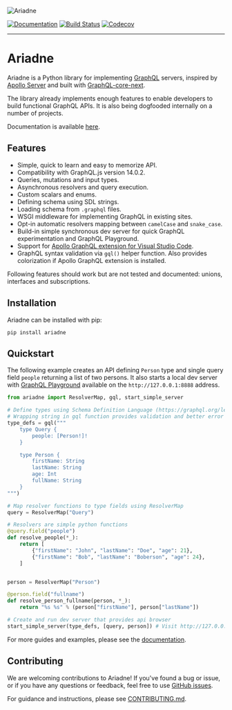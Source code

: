 ![Ariadne](https://ariadne.readthedocs.io/en/master/_images/logo.png)

[![Documentation](https://readthedocs.org/projects/ariadne/badge/?version=master)](https://ariadne.readthedocs.io/)
[![Build Status](https://travis-ci.org/mirumee/ariadne.svg?branch=master)](https://travis-ci.org/mirumee/ariadne)
[![Codecov](https://codecov.io/gh/mirumee/ariadne/branch/master/graph/badge.svg)](https://codecov.io/gh/mirumee/ariadne)

- - - - -

# Ariadne

Ariadne is a Python library for implementing [GraphQL](http://graphql.github.io/) servers, inspired by [Apollo Server](https://www.apollographql.com/docs/apollo-server/) and built with [GraphQL-core-next](https://github.com/graphql-python/graphql-core-next).

The library already implements enough features to enable developers to build functional GraphQL APIs. It is also being dogfooded internally on a number of projects.

Documentation is available [here](https://ariadne.readthedocs.io/).


## Features

- Simple, quick to learn and easy to memorize API.
- Compatibility with GraphQL.js version 14.0.2.
- Queries, mutations and input types.
- Asynchronous resolvers and query execution.
- Custom scalars and enums.
- Defining schema using SDL strings.
- Loading schema from `.graphql` files.
- WSGI middleware for implementing GraphQL in existing sites.
- Opt-in automatic resolvers mapping between `camelCase` and `snake_case`.
- Build-in simple synchronous dev server for quick GraphQL experimentation and GraphQL Playground.
- Support for [Apollo GraphQL extension for Visual Studio Code](https://marketplace.visualstudio.com/items?itemName=apollographql.vscode-apollo).
- GraphQL syntax validation via `gql()` helper function. Also provides colorization if Apollo GraphQL extension is installed.

Following features should work but are not tested and documented: unions, interfaces and subscriptions.


## Installation

Ariadne can be installed with pip:

    pip install ariadne


## Quickstart 

The following example creates an API defining `Person` type and single query field `people` returning a list of two persons. It also starts a local dev server with [GraphQL Playground](https://github.com/prisma/graphql-playground) available on the `http://127.0.0.1:8888` address.

```python
from ariadne import ResolverMap, gql, start_simple_server

# Define types using Schema Definition Language (https://graphql.org/learn/schema/)
# Wrapping string in gql function provides validation and better error traceback
type_defs = gql("""
    type Query {
        people: [Person!]!
    }

    type Person {
        firstName: String
        lastName: String
        age: Int
        fullName: String
    }
""")

# Map resolver functions to type fields using ResolverMap
query = ResolverMap("Query")

# Resolvers are simple python functions
@query.field("people")
def resolve_people(*_):
    return [
        {"firstName": "John", "lastName": "Doe", "age": 21},
        {"firstName": "Bob", "lastName": "Boberson", "age": 24},
    ]


person = ResolverMap("Person")

@person.field("fullname")
def resolve_person_fullname(person, *_):
    return "%s %s" % (person["firstName"], person["lastName"])

# Create and run dev server that provides api browser
start_simple_server(type_defs, [query, person]) # Visit http://127.0.0.1:8888 to see API browser!
```

For more guides and examples, please see the [documentation](https://ariadne.readthedocs.io/).


Contributing
------------

We are welcoming contributions to Ariadne! If you've found a bug or issue, or if you have any questions or feedback, feel free to use [GitHub issues](https://github.com/mirumee/ariadne/issues).

For guidance and instructions, please see [CONTRIBUTING.md](CONTRIBUTING.md).
